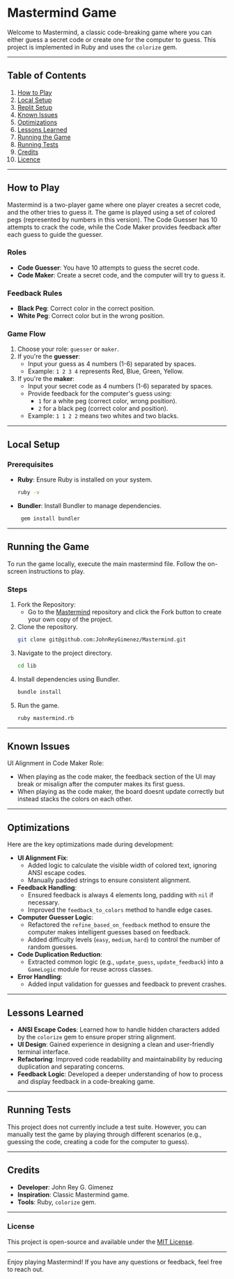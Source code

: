 # Mastermind Game

Welcome to Mastermind, a classic code-breaking game where you can either guess a secret code or create one for the computer to guess. This project is implemented in Ruby and uses the `colorize` gem.

---

## Table of Contents
1. [How to Play](#how-to-play)
2. [Local Setup](#local-setup)
3. [Replit Setup](#replit-setup)
4. [Known Issues](#known-issues)
5. [Optimizations](#optimizations)
6. [Lessons Learned](#lessons-learned)
7. [Running the Game](#running-the-game)
8. [Running Tests](#running-tests)
9. [Credits](#credits)
10. [Licence](#License)

---

## How to Play
Mastermind is a two-player game where one player creates a secret code, and the other tries to guess it. The game is played using a set of colored pegs (represented by numbers in this version). The Code Guesser has 10 attempts to crack the code, while the Code Maker provides feedback after each guess to guide the guesser.

### Roles
- **Code Guesser**: You have 10 attempts to guess the secret code.
- **Code Maker**: Create a secret code, and the computer will try to guess it.

### Feedback Rules
- **Black Peg**: Correct color in the correct position.
- **White Peg**: Correct color but in the wrong position.

### Game Flow
1. Choose your role: `guesser` or `maker`.
2. If you're the **guesser**:
   - Input your guess as 4 numbers (1-6) separated by spaces.
   - Example: `1 2 3 4` represents Red, Blue, Green, Yellow.
3. If you're the **maker**:
   - Input your secret code as 4 numbers (1-6) separated by spaces.
   - Provide feedback for the computer's guess using:
     - `1` for a white peg (correct color, wrong position).
     - `2` for a black peg (correct color and position).
   - Example: `1 1 2 2` means two whites and two blacks.

---

## Local Setup

### Prerequisites
- **Ruby**: Ensure Ruby is installed on your system.
   ```bash
  ruby -v
- **Bundler**: Install Bundler to manage dependencies.
  ```bash
   gem install bundler
---

## Running the Game
To run the game locally, execute the main mastermind file. Follow the on-screen instructions to play.

### Steps
1. Fork the Repository:
   - Go to the [Mastermind](https://github.com/JohnReyGimenez/Mastermind) repository and click the Fork button to create your own copy of the project.
2. Clone the repository.
   ```bash
   git clone git@github.com:JohnReyGimenez/Mastermind.git
3. Navigate to the project directory.
   ```bash
   cd lib
4. Install dependencies using Bundler.
   ```bash
   bundle install
5. Run the game.
   ```bash
   ruby mastermind.rb

---

## Known Issues
UI Alignment in Code Maker Role:
- When playing as the code maker, the feedback section of the UI may break or misalign after the computer makes its first guess.
- When playing as the code maker, the board doesnt update correctly but instead stacks the colors on each other.
---

## Optimizations
Here are the key optimizations made during development:
- **UI Alignment Fix**:
  - Added logic to calculate the visible width of colored text, ignoring ANSI escape codes.
  - Manually padded strings to ensure consistent alignment.
- **Feedback Handling**:
  - Ensured feedback is always 4 elements long, padding with `nil` if necessary.
  - Improved the `feedback_to_colors` method to handle edge cases.
- **Computer Guesser Logic**:
  - Refactored the `refine_based_on_feedback` method to ensure the computer makes intelligent guesses based on feedback.
  - Added difficulty levels (`easy`, `medium`, `hard`) to control the number of random guesses.
- **Code Duplication Reduction**:
  - Extracted common logic (e.g., `update_guess`, `update_feedback`) into a `GameLogic` module for reuse across classes.
- **Error Handling**:
  - Added input validation for guesses and feedback to prevent crashes.

---

## Lessons Learned
- **ANSI Escape Codes**: Learned how to handle hidden characters added by the `colorize` gem to ensure proper string alignment.
- **UI Design**: Gained experience in designing a clean and user-friendly terminal interface.
- **Refactoring**: Improved code readability and maintainability by reducing duplication and separating concerns.
- **Feedback Logic**: Developed a deeper understanding of how to process and display feedback in a code-breaking game.

---

## Running Tests
This project does not currently include a test suite. However, you can manually test the game by playing through different scenarios (e.g., guessing the code, creating a code for the computer to guess).

---

## Credits
- **Developer**: John Rey G. Gimenez
- **Inspiration**: Classic Mastermind game.
- **Tools**: Ruby, `colorize` gem.

---

### License
This project is open-source and available under the  [MIT License](LICENSE).

---

Enjoy playing Mastermind! If you have any questions or feedback, feel free to reach out.
